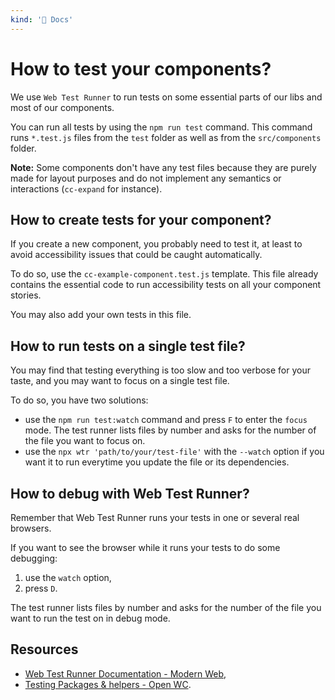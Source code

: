 ```yaml
---
kind: '📌 Docs'
---
```

# How to test your components?

We use `Web Test Runner` to run tests on some essential parts of our libs and most of our components.

You can run all tests by using the `npm run test` command.
This command runs `*.test.js` files from the `test` folder as well as from the `src/components` folder.

**Note:**
Some components don't have any test files because they are purely made for layout purposes and do not implement any semantics or interactions (`cc-expand` for instance).

## How to create tests for your component?

If you create a new component, you probably need to test it, at least to avoid accessibility issues that could be caught automatically.

To do so, use the `cc-example-component.test.js` template. 
This file already contains the essential code to run accessibility tests on all your component stories.

You may also add your own tests in this file.

## How to run tests on a single test file?

You may find that testing everything is too slow and too verbose for your taste, and you may want to focus on a single test file.

To do so, you have two solutions:

* use the `npm run test:watch` command and press `F` to enter the `focus` mode. The test runner lists files by number and asks for the number of the file you want to focus on.
* use the `npx wtr 'path/to/your/test-file'` with the `--watch` option if you want it to run everytime you update the file or its dependencies.

## How to debug with Web Test Runner?

Remember that Web Test Runner runs your tests in one or several real browsers.

If you want to see the browser while it runs your tests to do some debugging:

1. use the `watch` option,
2. press `D`.

The test runner lists files by number and asks for the number of the file you want to run the test on in debug mode.

## Resources

* [Web Test Runner Documentation - Modern Web](https://modern-web.dev/docs/test-runner/overview/),
* [Testing Packages & helpers - Open WC](https://open-wc.org/docs/testing/testing-package/).
